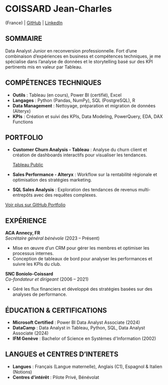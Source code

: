 #                                        COISSARD Jean-Charles

(France) | [GitHub](https://github.com/explicitjc) | [LinkedIn](https://www.linkedin.com/in/jc-coissard)

## SOMMAIRE
Data Analyst Junior en reconversion professionnelle. Fort d’une combinaison d’expériences en business et compétences techniques, je me spécialise dans l’analyse de données et le storytelling basé sur des KPI pertinents mis en valeur par Tableau.


## COMPÉTENCES TECHNIQUES
- **Outils** : Tableau (en cours), Power BI (certifié), Excel
- **Langages** : Python (Pandas, NumPy), SQL (PostgreSQL), R
- **Data Management** : Nettoyage, préparation et migration de données (Alteryx)
- **KPIs** : Création et suivi des KPIs, Data Modeling, PowerQuery, EDA, DAX Functions


## PORTFOLIO
- **Customer Churn Analysis - Tableau** : Analyse du churn client et création de dashboards interactifs pour visualiser les tendances.
  
  [Tableau Public](https://public.tableau.com/app/profile/jc.coissard/viz/databel_case_study/DATABELChurnAnalysis)
- **Sales Performance - Alteryx** : Workflow sur la rentabilité régionale et optimisation des stratégies marketing.
- **SQL Sales Analysis** : Exploration des tendances de revenus multi-entrepôts avec des requêtes complexes.

[Voir plus sur GitHub Portfolio](https://github.com/explicitjc)


## EXPÉRIENCE

**ACA Annecy, FR**  
*Secrétaire général bénévole* (2023 – Présent)
- Mise en œuvre d’un CRM pour gérer les membres et optimiser les processus internes.
- Conception de tableaux de bord pour analyser les performances et suivre les KPIs du club.

**SNC Boniolo-Coissard**  
*Co-fondateur et dirigeant* (2006 – 2021)
- Géré les flux financiers et développé des stratégies basées sur des analyses de performance.


## ÉDUCATION & CERTIFICATIONS
- **Microsoft Certified** : Power BI Data Analyst Associate (2024)
- **DataCamp** : Data Analyst in Tableau, Python, SQL, Data Analyst Associate (2024)
- **IFM Genève** : Bachelor of Science en Systèmes d'Information (2002)


## LANGUES et CENTRES D’INTERETS
- **Langues** : Français (Langue maternelle), Anglais (C1), Espagnol & Italien (Notions)
- **Centres d’intérêt** : Pilote Privé, Bénévolat
